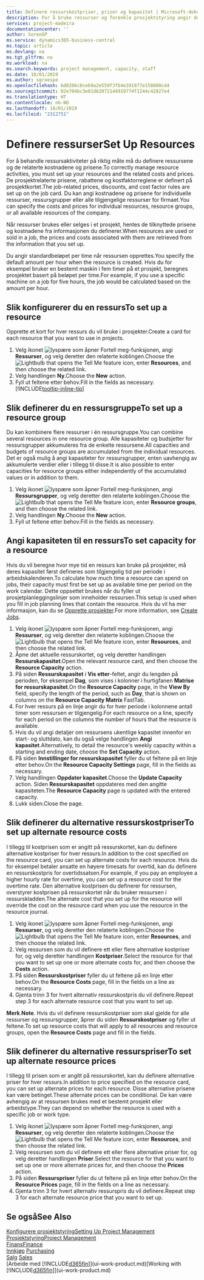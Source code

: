 ```yaml
---
title: Definere ressurskostpriser, priser og kapasitet | Microsoft-dokumentasjon
description: For å bruke ressurser og forenkle prosjektstyring angir du kostnadene og prisene for individuelle ressurser eller ressursgrupper, og angir ressurskapasiteten.
services: project-madeira
documentationcenter: ''
author: SorenGP
ms.service: dynamics365-business-central
ms.topic: article
ms.devlang: na
ms.tgt_pltfrm: na
ms.workload: na
ms.search.keywords: project management, capacity, staff
ms.date: 10/01/2019
ms.author: sgroespe
ms.openlocfilehash: bd0206c0ceb9a2e559f3fb4e391877e158800cd4
ms.sourcegitcommit: 02e704bc3e01d62072144919774f1244c42827e4
ms.translationtype: HT
ms.contentlocale: nb-NO
ms.lasthandoff: 10/01/2019
ms.locfileid: "2312751"
---
```

# <a name="set-up-resources"></a><span data-ttu-id="8edae-103">Definere ressurser</span><span class="sxs-lookup"><span data-stu-id="8edae-103">Set Up Resources</span></span>
<span data-ttu-id="8edae-104">For å behandle ressursaktiviteter på riktig måte må du definere ressursene og de relaterte kostnadene og prisene.</span><span class="sxs-lookup"><span data-stu-id="8edae-104">To correctly manage resource activities, you must set up your resources and the related costs and prices.</span></span> <span data-ttu-id="8edae-105">De prosjektrelaterte prisene, rabattene og kostfaktorreglene er definert på prosjektkortet.</span><span class="sxs-lookup"><span data-stu-id="8edae-105">The job-related prices, discounts, and cost factor rules are set up on the job card.</span></span> <span data-ttu-id="8edae-106">Du kan angi kostnadene og prisene for individuelle ressurser, ressursgrupper eller alle tilgjengelige ressurser for firmaet.</span><span class="sxs-lookup"><span data-stu-id="8edae-106">You can specify the costs and prices for individual resources, resource groups, or all available resources of the company.</span></span>

<span data-ttu-id="8edae-107">Når ressurser brukes eller selges i et prosjekt, hentes de tilknyttede prisene og kostnadene fra informasjonen du definerer.</span><span class="sxs-lookup"><span data-stu-id="8edae-107">When resources are used or sold in a job, the prices and costs associated with them are retrieved from the information that you set up.</span></span>

<span data-ttu-id="8edae-108">Du angir standardbeløpet per time når ressursen opprettes.</span><span class="sxs-lookup"><span data-stu-id="8edae-108">You specify the default amount per hour when the resource is created.</span></span> <span data-ttu-id="8edae-109">Hvis du for eksempel bruker en bestemt maskin i fem timer på et prosjekt, beregnes prosjektet basert på beløpet per time.</span><span class="sxs-lookup"><span data-stu-id="8edae-109">For example, if you use a specific machine on a job for five hours, the job would be calculated based on the amount per hour.</span></span>

## <a name="to-set-up-a-resource"></a><span data-ttu-id="8edae-110">Slik konfigurerer du en ressurs</span><span class="sxs-lookup"><span data-stu-id="8edae-110">To set up a resource</span></span>
<span data-ttu-id="8edae-111">Opprette et kort for hver ressurs du vil bruke i prosjekter.</span><span class="sxs-lookup"><span data-stu-id="8edae-111">Create a card for each resource that you want to use in projects.</span></span>

1. <span data-ttu-id="8edae-112">Velg ikonet ![lyspære som åpner Fortell meg-funksjonen](media/ui-search/search_small.png "Fortell hva du vil gjøre"), angi **Ressurser**, og velg deretter den relaterte koblingen.</span><span class="sxs-lookup"><span data-stu-id="8edae-112">Choose the ![Lightbulb that opens the Tell Me feature](media/ui-search/search_small.png "Tell me what you want to do") icon, enter **Resources**, and then choose the related link.</span></span>
2. <span data-ttu-id="8edae-113">Velg handlingen **Ny**.</span><span class="sxs-lookup"><span data-stu-id="8edae-113">Choose the **New** action.</span></span>
3. <span data-ttu-id="8edae-114">Fyll ut feltene etter behov.</span><span class="sxs-lookup"><span data-stu-id="8edae-114">Fill in the fields as necessary.</span></span> [!INCLUDE[tooltip-inline-tip](includes/tooltip-inline-tip_md.md)]  

## <a name="to-set-up-a-resource-group"></a><span data-ttu-id="8edae-115">Slik definerer du en ressursgruppe</span><span class="sxs-lookup"><span data-stu-id="8edae-115">To set up a resource group</span></span>
<span data-ttu-id="8edae-116">Du kan kombinere flere ressurser i én ressursgruppe.</span><span class="sxs-lookup"><span data-stu-id="8edae-116">You can combine several resources in one resource group.</span></span> <span data-ttu-id="8edae-117">Alle kapasiteter og budsjetter for ressursgrupper akkumuleres fra de enkelte ressursene.</span><span class="sxs-lookup"><span data-stu-id="8edae-117">All capacities and budgets of resource groups are accumulated from the individual resources.</span></span> <span data-ttu-id="8edae-118">Det er også mulig å angi kapasiteter for ressursgrupper, enten uavhengig av akkumulerte verdier eller i tillegg til disse.</span><span class="sxs-lookup"><span data-stu-id="8edae-118">It is also possible to enter capacities for resource groups either independently of the accumulated values or in addition to them.</span></span>

1. <span data-ttu-id="8edae-119">Velg ikonet ![lyspære som åpner Fortell meg-funksjonen](media/ui-search/search_small.png "Fortell hva du vil gjøre"), angi **Ressursgrupper**, og velg deretter den relaterte koblingen.</span><span class="sxs-lookup"><span data-stu-id="8edae-119">Choose the ![Lightbulb that opens the Tell Me feature](media/ui-search/search_small.png "Tell me what you want to do") icon, enter **Resource groups**, and then choose the related link.</span></span>
2. <span data-ttu-id="8edae-120">Velg handlingen **Ny**.</span><span class="sxs-lookup"><span data-stu-id="8edae-120">Choose the **New** action.</span></span>
3. <span data-ttu-id="8edae-121">Fyll ut feltene etter behov.</span><span class="sxs-lookup"><span data-stu-id="8edae-121">Fill in the fields as necessary.</span></span>

## <a name="to-set-capacity-for-a-resource"></a><span data-ttu-id="8edae-122">Angi kapasiteten til en ressurs</span><span class="sxs-lookup"><span data-stu-id="8edae-122">To set capacity for a resource</span></span>
<span data-ttu-id="8edae-123">Hvis du vil beregne hvor mye tid en ressurs kan bruke på prosjekter, må deres kapasitet først defineres som tilgjengelig tid per periode i arbeidskalenderen.</span><span class="sxs-lookup"><span data-stu-id="8edae-123">To calculate how much time a resource can spend on jobs, their capacity must first be set up as available time per period on the work calendar.</span></span> <span data-ttu-id="8edae-124">Dette oppsettet brukes når du fyller ut prosjetplanleggingslinjer som inneholder ressursen.</span><span class="sxs-lookup"><span data-stu-id="8edae-124">This setup is used when you fill in job planning lines that contain the resource.</span></span> <span data-ttu-id="8edae-125">Hvis du vil ha mer informasjon, kan du se [Opprette prosjekter](projects-how-create-jobs.md).</span><span class="sxs-lookup"><span data-stu-id="8edae-125">For more information, see [Create Jobs](projects-how-create-jobs.md).</span></span>

1. <span data-ttu-id="8edae-126">Velg ikonet ![lyspære som åpner Fortell meg-funksjonen](media/ui-search/search_small.png "Fortell hva du vil gjøre"), angi **Ressurser**, og velg deretter den relaterte koblingen.</span><span class="sxs-lookup"><span data-stu-id="8edae-126">Choose the ![Lightbulb that opens the Tell Me feature](media/ui-search/search_small.png "Tell me what you want to do") icon, enter **Resources**, and then choose the related link.</span></span>
2. <span data-ttu-id="8edae-127">Åpne det aktuelle ressurskortet, og velg deretter handlingen **Ressurskapasitet**.</span><span class="sxs-lookup"><span data-stu-id="8edae-127">Open the relevant resource card, and then choose the **Resource Capacity** action.</span></span>
3. <span data-ttu-id="8edae-128">På siden **Ressurskapasitet** i **Vis etter**-feltet, angir du lengden på perioden, for eksempel **Dag**, som vises i kolonner i hurtigfanen **Matrise for ressurskapasitet**.</span><span class="sxs-lookup"><span data-stu-id="8edae-128">On the **Resource Capacity** page, in the **View By** field, specify the length of the period, such as **Day**, that is shown on columns on the **Resource Capacity Matrix** FastTab.</span></span>
4. <span data-ttu-id="8edae-129">For hver ressurs på en linje angir du for hver periode i kolonnene antall timer som ressursen er tilgjengelig.</span><span class="sxs-lookup"><span data-stu-id="8edae-129">For each resource on a line, specify for each period on the columns the number of hours that the resource is available.</span></span>
5. <span data-ttu-id="8edae-130">Hvis du vil angi detaljer om ressursens ukentlige kapasitet innenfor en start- og sluttdato, kan du også velge handlingen **Angi kapasitet**.</span><span class="sxs-lookup"><span data-stu-id="8edae-130">Alternatively, to detail the resource's weekly capacity within a starting and ending date, choose the **Set Capacity** action.</span></span>
6. <span data-ttu-id="8edae-131">På siden **Innstillinger for ressurskapasitet** fyller du ut feltene på en linje etter behov.</span><span class="sxs-lookup"><span data-stu-id="8edae-131">On the **Resource Capacity Settings** page, fill in the fields as necessary.</span></span>
7. <span data-ttu-id="8edae-132">Velg handlingen **Oppdater kapasitet**.</span><span class="sxs-lookup"><span data-stu-id="8edae-132">Choose the **Update Capacity** action.</span></span> <span data-ttu-id="8edae-133">Siden **Ressurskapasitet** oppdateres med den angitte kapasiteten.</span><span class="sxs-lookup"><span data-stu-id="8edae-133">The **Resource Capacity** page is updated with the entered capacity.</span></span>
8. <span data-ttu-id="8edae-134">Lukk siden.</span><span class="sxs-lookup"><span data-stu-id="8edae-134">Close the page.</span></span>

## <a name="to-set-up-alternate-resource-costs"></a><span data-ttu-id="8edae-135">Slik definerer du alternative ressurskostpriser</span><span class="sxs-lookup"><span data-stu-id="8edae-135">To set up alternate resource costs</span></span>
<span data-ttu-id="8edae-136">I tillegg til kostprisen som er angitt på ressurskortet, kan du definere alternative kostpriser for hver ressurs.</span><span class="sxs-lookup"><span data-stu-id="8edae-136">In addition to the cost specified on the resource card, you can set up alternate costs for each resource.</span></span> <span data-ttu-id="8edae-137">Hvis du for eksempel betaler ansatte en høyere timesats for overtid, kan du definere en ressurskostpris for overtidssatsen.</span><span class="sxs-lookup"><span data-stu-id="8edae-137">For example, if you pay an employee a higher hourly rate for overtime, you can set up a resource cost for the overtime rate.</span></span> <span data-ttu-id="8edae-138">Den alternative kostprisen du definerer for ressursen, overstyrer kostprisen på ressurskortet når du bruker ressursen i ressurskladden.</span><span class="sxs-lookup"><span data-stu-id="8edae-138">The alternate cost that you set up for the resource will override the cost on the resource card when you use the resource in the resource journal.</span></span>

1. <span data-ttu-id="8edae-139">Velg ikonet ![lyspære som åpner Fortell meg-funksjonen](media/ui-search/search_small.png "Fortell hva du vil gjøre"), angi **Ressurser**, og velg deretter den relaterte koblingen.</span><span class="sxs-lookup"><span data-stu-id="8edae-139">Choose the ![Lightbulb that opens the Tell Me feature](media/ui-search/search_small.png "Tell me what you want to do") icon, enter **Resources**, and then choose the related link.</span></span>  
2. <span data-ttu-id="8edae-140">Velg ressursen som du vil definere ett eller flere alternative kostpriser for, og velg deretter handlingen **Kostpriser**.</span><span class="sxs-lookup"><span data-stu-id="8edae-140">Select the resource for that you want to set up one or more alternate costs for, and then choose the **Costs** action.</span></span>  
3. <span data-ttu-id="8edae-141">På siden **Ressurskostpriser** fyller du ut feltene på en linje etter behov.</span><span class="sxs-lookup"><span data-stu-id="8edae-141">On the **Resource Costs** page, fill in the fields on a line as necessary.</span></span>  
4. <span data-ttu-id="8edae-142">Gjenta trinn 3 for hvert alternativ ressurskostpris du vil definere.</span><span class="sxs-lookup"><span data-stu-id="8edae-142">Repeat step 3 for each alternate resource cost that you want to set up.</span></span>

<span data-ttu-id="8edae-143">**Merk**.</span><span class="sxs-lookup"><span data-stu-id="8edae-143">**Note**.</span></span> <span data-ttu-id="8edae-144">Hvis du vil definere ressurskostpriser som skal gjelde for alle ressurser og ressursgrupper, åpner du siden **Ressurskostpriser** og fyller ut feltene.</span><span class="sxs-lookup"><span data-stu-id="8edae-144">To set up resource costs that will apply to all resources and resource groups, open the **Resource Costs** page and fill in the fields.</span></span>

## <a name="to-set-up-alternate-resource-prices"></a><span data-ttu-id="8edae-145">Slik definerer du alternative ressurspriser</span><span class="sxs-lookup"><span data-stu-id="8edae-145">To set up alternate resource prices</span></span>
<span data-ttu-id="8edae-146">I tillegg til prisen som er angitt på ressurskortet, kan du definere alternative priser for hver ressurs.</span><span class="sxs-lookup"><span data-stu-id="8edae-146">In addition to price specified on the resource card, you can set up alternate prices for each resource.</span></span> <span data-ttu-id="8edae-147">Disse alternative prisene kan være betinget.</span><span class="sxs-lookup"><span data-stu-id="8edae-147">These alternate prices can be conditional.</span></span> <span data-ttu-id="8edae-148">De kan være avhengig av at ressursen brukes med et bestemt prosjekt eller arbeidstype.</span><span class="sxs-lookup"><span data-stu-id="8edae-148">They can depend on whether the resource is used with a specific job or work type.</span></span>

1. <span data-ttu-id="8edae-149">Velg ikonet ![lyspære som åpner Fortell meg-funksjonen](media/ui-search/search_small.png "Fortell hva du vil gjøre"), angi **Ressurser**, og velg deretter den relaterte koblingen.</span><span class="sxs-lookup"><span data-stu-id="8edae-149">Choose the ![Lightbulb that opens the Tell Me feature](media/ui-search/search_small.png "Tell me what you want to do") icon, enter **Resources**, and then choose the related link.</span></span>
2. <span data-ttu-id="8edae-150">Velg ressursen som du vil definere ett eller flere alternative priser for, og velg deretter handlingen **Priser**.</span><span class="sxs-lookup"><span data-stu-id="8edae-150">Select the resource for that you want to set up one or more alternate prices for, and then choose the **Prices** action.</span></span>
3. <span data-ttu-id="8edae-151">På siden **Ressurspriser** fyller du ut feltene på en linje etter behov.</span><span class="sxs-lookup"><span data-stu-id="8edae-151">On the **Resource Prices** page, fill in the fields on a line as necessary.</span></span>
4. <span data-ttu-id="8edae-152">Gjenta trinn 3 for hvert alternativ ressurspris du vil definere.</span><span class="sxs-lookup"><span data-stu-id="8edae-152">Repeat step 3 for each alternate resource price that you want to set up.</span></span>

## <a name="see-also"></a><span data-ttu-id="8edae-153">Se også</span><span class="sxs-lookup"><span data-stu-id="8edae-153">See Also</span></span>
[<span data-ttu-id="8edae-154">Konfigurere prosjektstyring</span><span class="sxs-lookup"><span data-stu-id="8edae-154">Setting Up Project Management</span></span>](projects-setup-projects.md)  
[<span data-ttu-id="8edae-155">Prosjektstyring</span><span class="sxs-lookup"><span data-stu-id="8edae-155">Project Management</span></span>](projects-manage-projects.md)  
[<span data-ttu-id="8edae-156">Finans</span><span class="sxs-lookup"><span data-stu-id="8edae-156">Finance</span></span>](finance.md)  
<span data-ttu-id="8edae-157">[Innkjøp](purchasing-manage-purchasing.md)       </span><span class="sxs-lookup"><span data-stu-id="8edae-157">[Purchasing](purchasing-manage-purchasing.md)       </span></span>  
<span data-ttu-id="8edae-158">[Salg](sales-manage-sales.md)    </span><span class="sxs-lookup"><span data-stu-id="8edae-158">[Sales](sales-manage-sales.md)    </span></span>  
<span data-ttu-id="8edae-159">[Arbeide med [!INCLUDE[d365fin](includes/d365fin_md.md)]](ui-work-product.md)</span><span class="sxs-lookup"><span data-stu-id="8edae-159">[Working with [!INCLUDE[d365fin](includes/d365fin_md.md)]](ui-work-product.md)</span></span>  
